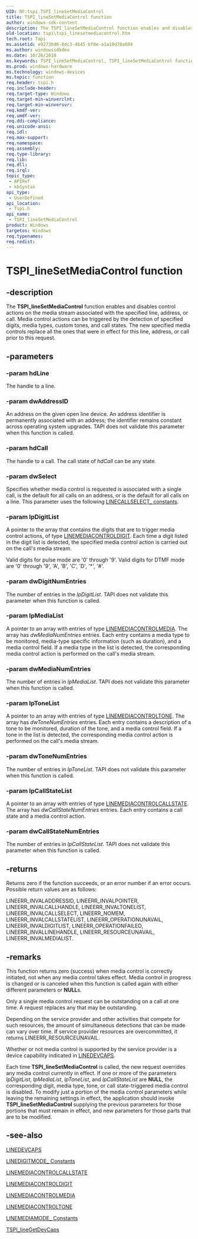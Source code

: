 ```yaml
---
UID: NF:tspi.TSPI_lineSetMediaControl
title: TSPI_lineSetMediaControl function
author: windows-sdk-content
description: The TSPI_lineSetMediaControl function enables and disables control actions on the media stream associated with the specified line, address, or call.
old-location: tspi\tspi_linesetmediacontrol.htm
tech.root: Tapi
ms.assetid: e9273bd6-8dc3-4b45-bf0e-a1a10d78a604
ms.author: windowssdkdev
ms.date: 10/26/2018
ms.keywords: TSPI_lineSetMediaControl, TSPI_lineSetMediaControl function [TAPI 2.2], _tspi_tspi_linesetmediacontrol, tspi.tspi_linesetmediacontrol, tspi/TSPI_lineSetMediaControl
ms.prod: windows-hardware
ms.technology: windows-devices
ms.topic: function
req.header: tspi.h
req.include-header: 
req.target-type: Windows
req.target-min-winverclnt: 
req.target-min-winversvr: 
req.kmdf-ver: 
req.umdf-ver: 
req.ddi-compliance: 
req.unicode-ansi: 
req.idl: 
req.max-support: 
req.namespace: 
req.assembly: 
req.type-library: 
req.lib: 
req.dll: 
req.irql: 
topic_type:
 - APIRef
 - kbSyntax
api_type:
 - UserDefined
api_location:
 - Tspi.h
api_name:
 - TSPI_lineSetMediaControl
product: Windows
targetos: Windows
req.typenames: 
req.redist: 
---
```


# TSPI_lineSetMediaControl function


## -description


The 
<b>TSPI_lineSetMediaControl</b> function enables and disables control actions on the media stream associated with the specified line, address, or call. Media control actions can be triggered by the detection of specified digits, media types, custom tones, and call states. The new specified media controls replace all the ones that were in effect for this line, address, or call prior to this request.


## -parameters




### -param hdLine

The handle to a line.


### -param dwAddressID

An address on the given open line device. An address identifier is permanently associated with an address; the identifier remains constant across operating system upgrades. TAPI does not validate this parameter when this function is called.


### -param hdCall

The handle to a call. The call state of <i>hdCall</i> can be any state.


### -param dwSelect

Specifies whether media control is requested is associated with a single call, is the default for all calls on an address, or is the default for all calls on a line. This parameter uses the following 
<a href="https://msdn.microsoft.com/f19a41bc-403a-4d4b-ab85-240a73514ebb">LINECALLSELECT_ constants</a>.


### -param lpDigitList

A pointer to the array that contains the digits that are to trigger media control actions, of type 
<a href="https://msdn.microsoft.com/d31cd365-d6a6-4595-8202-87113035d807">LINEMEDIACONTROLDIGIT</a>. Each time a digit listed in the digit list is detected, the specified media control action is carried out on the call's media stream. 




Valid digits for pulse mode are '0' through '9'. Valid digits for DTMF mode are '0' through '9', 'A', 'B', 'C', 'D', '*', '#'.


### -param dwDigitNumEntries

The number of entries in the <i>lpDigitList</i>. TAPI does not validate this parameter when this function is called.


### -param lpMediaList

A pointer to an array with entries of type 
<a href="https://msdn.microsoft.com/5515d510-3827-4da6-975c-ff191bb0ab4e">LINEMEDIACONTROLMEDIA</a>. The array has <i>dwMediaNumEntries</i> entries. Each entry contains a media type to be monitored, media-type specific information (such as duration), and a media control field. If a media type in the list is detected, the corresponding media control action is performed on the call's media stream.


### -param dwMediaNumEntries

The number of entries in <i>lpMediaList</i>. TAPI does not validate this parameter when this function is called.


### -param lpToneList

A pointer to an array with entries of type 
<a href="https://msdn.microsoft.com/0513d580-aaf1-412c-adbf-9342b74025ee">LINEMEDIACONTROLTONE</a>. The array has <i>dwToneNumEntries</i> entries. Each entry contains a description of a tone to be monitored, duration of the tone, and a media control field. If a tone in the list is detected, the corresponding media control action is performed on the call's media stream.


### -param dwToneNumEntries

The number of entries in <i>lpToneList</i>. TAPI does not validate this parameter when this function is called.


### -param lpCallStateList

A pointer to an array with entries of type 
<a href="https://msdn.microsoft.com/c0768c2a-3015-41af-b32f-0b228a0f2ee6">LINEMEDIACONTROLCALLSTATE</a>. The array has <i>dwCallStateNumEntries</i> entries. Each entry contains a call state and a media control action.


### -param dwCallStateNumEntries

The number of entries in <i>lpCallStateList</i>. TAPI does not validate this parameter when this function is called.


## -returns



Returns zero if the function succeeds, or an error number if an error occurs. Possible return values are as follows:

LINEERR_INVALADDRESSID, LINEERR_INVALPOINTER, LINEERR_INVALCALLHANDLE, LINEERR_INVALTONELIST, LINEERR_INVALCALLSELECT, LINEERR_NOMEM, LINEERR_INVALCALLSTATELIST, LINEERR_OPERATIONUNAVAIL, LINEERR_INVALDIGITLIST, LINEERR_OPERATIONFAILED, LINEERR_INVALLINEHANDLE, LINEERR_RESOURCEUNAVAIL, LINEERR_INVALMEDIALIST.




## -remarks



This function returns zero (success) when media control is correctly initiated, not when any media control takes effect. Media control in progress is changed or is canceled when this function is called again with either different parameters or <b>NULL</b>s.

Only a single media control request can be outstanding on a call at one time. A request replaces any that may be outstanding.

Depending on the service provider and other activities that compete for such resources, the amount of simultaneous detections that can be made can vary over time. If service provider resources are overcommitted, it returns LINEERR_RESOURCEUNAVAIL.

Whether or not media control is supported by the service provider is a device capability indicated in 
<a href="https://msdn.microsoft.com/83e38453-bb93-4cc5-923f-d0cd2898350a">LINEDEVCAPS</a>.

Each time 
<b>TSPI_lineSetMediaControl</b> is called, the new request overrides any media control currently in effect. If one or more of the parameters <i>lpDigitList</i>, <i>lpMediaList</i>, <i>lpToneList</i>, and <i>lpCallStateList</i> are <b>NULL</b>, the corresponding digit, media type, tone, or call state-triggered media control is disabled. To modify just a portion of the media control parameters while leaving the remaining settings in effect, the application should invoke 
<b>TSPI_lineSetMediaControl</b> supplying the previous parameters for those portions that must remain in effect, and new parameters for those parts that are to be modified.




## -see-also




<a href="https://msdn.microsoft.com/83e38453-bb93-4cc5-923f-d0cd2898350a">LINEDEVCAPS</a>



<a href="https://msdn.microsoft.com/d603ea28-2b93-4548-bb16-78e93087f828">LINEDIGITMODE_ Constants</a>



<a href="https://msdn.microsoft.com/c0768c2a-3015-41af-b32f-0b228a0f2ee6">LINEMEDIACONTROLCALLSTATE</a>



<a href="https://msdn.microsoft.com/d31cd365-d6a6-4595-8202-87113035d807">LINEMEDIACONTROLDIGIT</a>



<a href="https://msdn.microsoft.com/5515d510-3827-4da6-975c-ff191bb0ab4e">LINEMEDIACONTROLMEDIA</a>



<a href="https://msdn.microsoft.com/0513d580-aaf1-412c-adbf-9342b74025ee">LINEMEDIACONTROLTONE</a>



<a href="https://msdn.microsoft.com/cbb758be-3ecd-4ac4-b1b5-57136a1aad8e">LINEMEDIAMODE_ Constants</a>



<a href="https://msdn.microsoft.com/6c5a668e-9a9a-4a7a-98e9-bd8ec4b819b2">TSPI_lineGetDevCaps</a>
 

 

